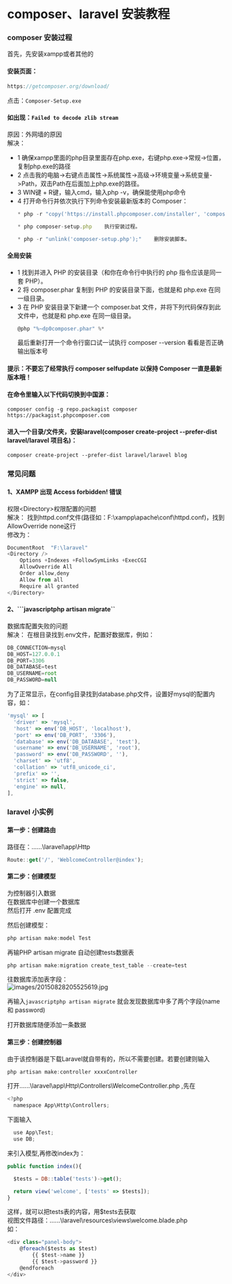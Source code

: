 # composer、laravel 安装教程

### composer 安装过程

首先，先安装xampp或者其他的
#### 安装页面：
```javascript
https://getcomposer.org/download/
```
点击：`Composer-Setup.exe`

#### 如出现：`Failed to decode zlib stream`
原因：外网墙的原因<br>
解决：
* 1 确保xampp里面的php目录里面存在php.exe，右键php.exe->常规->位置，复制php.exe的路径
* 2 点击我的电脑->右键点击属性->系统属性->高级->环境变量->系统变量->Path，双击Path在后面加上php.exe的路径。
* 3 WIN键 + R键，输入cmd，输入php -v，确保能使用php命令
* 4 打开命令行并依次执行下列命令安装最新版本的 Composer：
  ```javascript
  * php -r "copy('https://install.phpcomposer.com/installer', 'composer-setup.php');"   下载安装脚本 － composer-setup.php － 到当前目录。
  ```
  ```javascript
  * php composer-setup.php    执行安装过程。
  ```
  ```javascript
  * php -r "unlink('composer-setup.php');"    删除安装脚本。
  ```
#### 全局安装
* 1 找到并进入 PHP 的安装目录（和你在命令行中执行的 php 指令应该是同一套 PHP）。
* 2 将 composer.phar 复制到 PHP 的安装目录下面，也就是和 php.exe 在同一级目录。
* 3 在 PHP 安装目录下新建一个 composer.bat 文件，并将下列代码保存到此文件中，也就是和 php.exe 在同一级目录。
  ```javascript
  @php "%~dp0composer.phar" %*
  ```
  最后重新打开一个命令行窗口试一试执行 composer --version 看看是否正确输出版本号
#### 提示：不要忘了经常执行 composer selfupdate 以保持 Composer 一直是最新版本哦！
#### 在命令里输入以下代码切换到中国源：

	composer config -g repo.packagist composer https://packagist.phpcomposer.com 

#### 进入一个目录/文件夹，安装laravel(composer create-project --prefer-dist laravel/laravel 项目名)：

	composer create-project --prefer-dist laravel/laravel blog

	
### 常见问题
#### 1、XAMPP 出现 Access forbidden! 错误
权限\<Directory>权限配置的问题<br>
解决：
  找到httpd.conf文件(路径如：F:\xampp\apache\conf\httpd.conf)，找到AllowOverride none这行<br>
  修改为：
  ```javascript
  DocumentRoot  "F:\laravel"
  <Directory />
      Options +Indexes +FollowSymLinks +ExecCGI
      AllowOverride All
      Order allow,deny
      Allow from all
      Require all granted
  </Directory>
  ```

#### 2、```javascriptphp artisan migrate``
数据库配置失败的问题<br>
解决：
  在根目录找到.env文件，配置好数据库，例如：
  ```javascript
  DB_CONNECTION=mysql
  DB_HOST=127.0.0.1
  DB_PORT=3306
  DB_DATABASE=test
  DB_USERNAME=root
  DB_PASSWORD=null
  ```
  为了正常显示，在config目录找到database.php文件，设置好mysql的配置内容，如：
  ```javascript
  'mysql' => [
    'driver' => 'mysql',
    'host' => env('DB_HOST', 'localhost'),
    'port' => env('DB_PORT', '3306'),
    'database' => env('DB_DATABASE', 'test'),
    'username' => env('DB_USERNAME', 'root'),
    'password' => env('DB_PASSWORD', ''),
    'charset' => 'utf8',
    'collation' => 'utf8_unicode_ci',
    'prefix' => '',
    'strict' => false,
    'engine' => null,
  ],
  ```


### laravel 小实例

#### 第一步：创建路由
路径在：......\laravel\app\Http
```javascript
Route::get('/', 'WeblcomeController@index');
```


#### 第二步：创建模型
为控制器引入数据<br>
在数据库中创建一个数据库<br>
然后打开 .env 配置完成<br>

然后创建模型：
```javascript
php artisan make:model Test
```

再输PHP artisan migrate  自动创建tests数据表
```javascript
php artisan make:migration create_test_table --create=test
```
往数据库添加表字段：<br>
![images/20150828205525619.jpg](https://github.com/231716573/sai.github.io/blob/master/images/20150828205525619.jpg)

再输入```javascriptphp artisan migrate``` 就会发现数据库中多了两个字段(name 和 password)

打开数据库随便添加一条数据
#### 第三步：创建控制器

由于该控制器是下载Laravel就自带有的，所以不需要创建。若要创建则输入
```javascript
php artisan make:controller xxxxController
```

打开......\laravel\app\Http\Controllers\WelcomeController.php  ,先在
```javascript
<?php 
  namespace App\Http\Controllers;
```
下面输入<br> 
```javascript
  use App\Test;
  use DB;
``` 

来引入模型,再修改index为：
```javascript
public function index(){

  $tests = DB::table('tests')->get();

  return view('welcome', ['tests' => $tests]);
}
```
这样，就可以把tests表的内容，用$tests去获取<br>
视图文件路径：......\laravel\resources\views\welcome.blade.php <br>
如：
```javascript
<div class="panel-body">
    @foreach($tests as $test)
        {{ $test->name }}
        {{ $test->password }}
    @endforeach
</div>
```